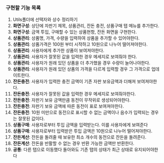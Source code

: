 ### 구현할 기능 목록

1. Utils폴더에 선택자와 상수 정리하기
2. **화면구성**: 상단에 자판기 제목, 상품관리, 잔돈 충전, 상품구매 탭 메뉴를 추가한다.
3. **화면구성**: 금액 투입, 구매할 수 있는 상품현항, 잔돈 화면을 구현한다.
4. **상품관리**: 상품명, 가격, 수량을 입력하여 상품을 추가할 수 있어야한다.
5. **상품관리**: 상품가격은 100원 부터 시작하고 10원으로 나누어 떨어져야한다.
6. **상품관리**: 사용자에게 추가한 상품이 보여져야한다.
7. **상품관리**: 사용자가 잘못된 값을 입력한 경우 메세지로 보여줘야 한다.
8. **상품관리**: 사용자가 원래 있던 상품을 더 추가했을 경우 수량이 늘어나야한다.
9. **상품관리**: 사용자가 원래 있던 상품의 가격을 다르게 입력할 경우 그 가격으로 업데이트한다.
10. **잔돈충전**: 사용자가 입력한 충전 금액이 기존 자판 보유금액과 더해져 보여져야한다.
11. **잔돈충전**: 사용자가 잘못된 값을 입력한 경우 메세지로 보여줘야한다. 
12. **잔돈충전**: 자판기 보유 금액만큼 동전이 무작위로 생성되어야한다.
13. **잔돈충전**: 자판기 보유 금액에 따른 동전이 표로 보여져야한다.
14. **잔돈충전**: 10원 미만으로 동전으로 표시할 수 없는 금액이나 음수가 입력되는 경우는 잘못된 값이다.
15. **상품구매**: 사용자로부터 투입 금액을 입력받는다. 이를 사용자에게 보여준다
16. **상품구매**: 사용자로부터 입력받은 투입 금액은 10원으로 나누어 떨어져야한다.
17. **잔돈계산**: 잔돈을 돌려줄 때 보유한 최소 개수의 동전으로 잔돈을 돌려준다.
18. **잔돈계산**: 잔돈을 반활할 수 없는 경우 반환 가능한 금액만 반환한다.
19. **공통**: 다른 탭으로 이동했다 돌아와도 기존 탭의 상태가 최근 상태로 유지되어야한다
